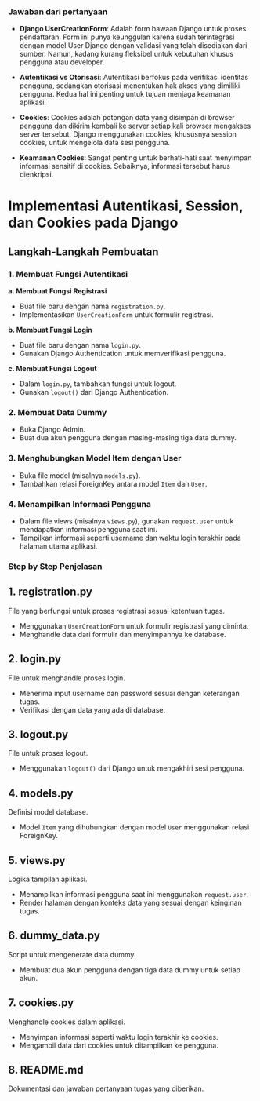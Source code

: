 
### Jawaban dari pertanyaan

- **Django UserCreationForm**: 
  Adalah form bawaan Django untuk proses pendaftaran. Form ini punya keunggulan karena sudah terintegrasi dengan model User Django dengan validasi yang telah disediakan dari sumber. Namun, kadang kurang fleksibel untuk kebutuhan khusus pengguna atau developer.

- **Autentikasi vs Otorisasi**: 
  Autentikasi berfokus pada verifikasi identitas pengguna, sedangkan otorisasi menentukan hak akses yang dimiliki pengguna. Kedua hal ini penting untuk tujuan menjaga keamanan aplikasi.

- **Cookies**: 
  Cookies adalah potongan data yang disimpan di browser pengguna dan dikirim kembali ke server setiap kali browser mengakses server tersebut. Django menggunakan cookies, khususnya session cookies, untuk mengelola data sesi pengguna.

- **Keamanan Cookies**: 
  Sangat penting untuk berhati-hati saat menyimpan informasi sensitif di cookies. Sebaiknya, informasi tersebut harus dienkripsi.

# Implementasi Autentikasi, Session, dan Cookies pada Django

## Langkah-Langkah Pembuatan

### 1. Membuat Fungsi Autentikasi

**a. Membuat Fungsi Registrasi**

- Buat file baru dengan nama `registration.py`.
- Implementasikan `UserCreationForm` untuk formulir registrasi.

**b. Membuat Fungsi Login**

- Buat file baru dengan nama `login.py`.
- Gunakan Django Authentication untuk memverifikasi pengguna.

**c. Membuat Fungsi Logout**

- Dalam `login.py`, tambahkan fungsi untuk logout.
- Gunakan `logout()` dari Django Authentication.

### 2. Membuat Data Dummy

- Buka Django Admin.
- Buat dua akun pengguna dengan masing-masing tiga data dummy.

### 3. Menghubungkan Model Item dengan User

- Buka file model (misalnya `models.py`).
- Tambahkan relasi ForeignKey antara model `Item` dan `User`.

### 4. Menampilkan Informasi Pengguna

- Dalam file views (misalnya `views.py`), gunakan `request.user` untuk mendapatkan informasi pengguna saat ini.
- Tampilkan informasi seperti username dan waktu login terakhir pada halaman utama aplikasi.




### Step by Step Penjelasan


## 1. registration.py
File yang berfungsi untuk proses registrasi sesuai ketentuan tugas.

- Menggunakan `UserCreationForm` untuk formulir registrasi yang diminta.
- Menghandle data dari formulir dan menyimpannya ke database.

## 2. login.py
File untuk menghandle proses login.

- Menerima input username dan password sesuai dengan keterangan tugas.
- Verifikasi dengan data yang ada di database.

## 3. logout.py
File untuk proses logout.

- Menggunakan `logout()` dari Django untuk mengakhiri sesi pengguna.

## 4. models.py
Definisi model database.

- Model `Item` yang dihubungkan dengan model `User` menggunakan relasi ForeignKey.

## 5. views.py
Logika tampilan aplikasi.

- Menampilkan informasi pengguna saat ini menggunakan `request.user`.
- Render halaman dengan konteks data yang sesuai dengan keinginan tugas.

## 6. dummy_data.py
Script untuk mengenerate data dummy.

- Membuat dua akun pengguna dengan tiga data dummy untuk setiap akun.

## 7. cookies.py
Menghandle cookies dalam aplikasi.

- Menyimpan informasi seperti waktu login terakhir ke cookies.
- Mengambil data dari cookies untuk ditampilkan ke pengguna.

## 8. README.md
Dokumentasi dan jawaban pertanyaan tugas yang diberikan.

